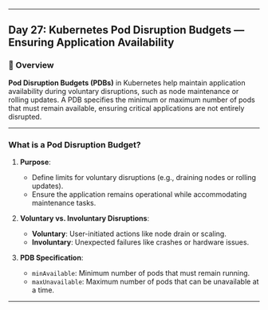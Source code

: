 ﻿---

## Day 27: Kubernetes Pod Disruption Budgets — Ensuring Application Availability

### 📘 Overview

**Pod Disruption Budgets (PDBs)** in Kubernetes help maintain application availability during voluntary disruptions, such as node maintenance or rolling updates. A PDB specifies the minimum or maximum number of pods that must remain available, ensuring critical applications are not entirely disrupted.

---

### What is a Pod Disruption Budget?

1. **Purpose**:
   - Define limits for voluntary disruptions (e.g., draining nodes or rolling updates).
   - Ensure the application remains operational while accommodating maintenance tasks.

2. **Voluntary vs. Involuntary Disruptions**:
   - **Voluntary**: User-initiated actions like node drain or scaling.
   - **Involuntary**: Unexpected failures like crashes or hardware issues.

3. **PDB Specification**:
   - `minAvailable`: Minimum number of pods that must remain running.
   - `maxUnavailable`: Maximum number of pods that can be unavailable at a time.

---
